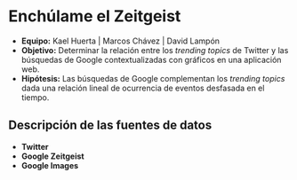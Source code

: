Enchúlame el Zeitgeist 
========================================================
- **Equipo:** Kael Huerta | Marcos Chávez | David Lampón
- **Objetivo:** Determinar la relación entre los *trending topics* de Twitter y las búsquedas de Google contextualizadas con gráficos en una aplicación web.
- **Hipótesis:** Las búsquedas de Google complementan los *trending topics* dada una relación lineal de ocurrencia de eventos desfasada en el tiempo.

Descripción de las fuentes de datos
--------------------------------------------------------
- **Twitter**
- **Google Zeitgeist**
- **Google Images**

